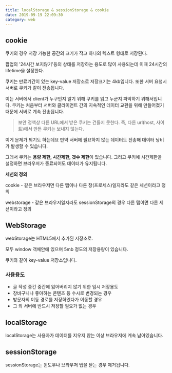 ```yaml
---
title: localStorage & sessionStorage & cookie
date: 2019-09-19 22:09:30
category: web
---
```


## cookie

쿠키의 경우 저장 가능한 공간의 크기가 작고 하나의 텍스트 형태로 저장된다. 

팝업의 '24시간 보지않기'등의 상태를 저장하는 용도로 많이 사용되는데 이때 24시간의 lifetime을 설정한다.

쿠키는 만료기간이 있는 key-value 저장소로 저장크기는 4kb입니다. 또한 서버 요청시 서버로 쿠키가 같이 전송됩니다. 

이는 서버에서 client가 누구인지 알기 위해 쿠키를 읽고 누군지 파악하기 위해서입니다. 쿠키는 처음부터 서버와 클라이언트 간의 지속적인 데이터 교환을 위해 만들어졌기 때문에 서버로 계속 전송됩니다.

> 보안 정책상 다른 URL에서 받은 쿠키는 건들지 못한다.  즉, 다른 url(host, 사이트)에서 만든 쿠키는 보내지 않는다.

이게 문제가 되기도 하는데요 만약 서버에 필요하지 않는 데이터도 전송해 데이터 낭비가 발생할 수 있습니다.

그래서 쿠키는 **용량 제한, 시간제한, 갯수 제한**이 있습니다. 그리고 쿠키에 시간제한을 설정하면 브라우저가 종료되어도 데이터가 유지됩니다.

**세션의 정의**

cookie - 같은 브라우저면 다른 탭이나 다른 창(프로세스)일지라도 같은 세션이라고 정의

webstorage - 같은 브라우저일지라도 sessionStorage의 경우 다른 탭이면 다른 세션이라고 정의

## WebStorage

webStorage는 HTML5에서 추가된 저장소로.

모두 window 객체안에 있으며 5mb 정도의 저장용량이 있습니다.

쿠키와 같이 key-value 저장소입니다.

### 사용용도

- 글 작성 중간 중간에 잃어버리지 않기 위한 임시 저장용도
- 장바구니나 좋아하는 콘텐츠 등 수시로 변경되는 경우
- 방문자의 이동 경로를 저장하였다가 이동할 경우
- 그 외 서버에 반드시 저장할 필요가 없는 경우

## localStorage

localStorage는 사용자가 데이터를 지우지 않는 이상 브라우저에 계속 남아있습니다.

## sessionStorage

sessionStorage는 윈도우나 브라우저 탭을 닫는 경우 제거됩니다.





